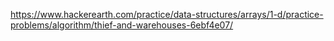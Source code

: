 https://www.hackerearth.com/practice/data-structures/arrays/1-d/practice-problems/algorithm/thief-and-warehouses-6ebf4e07/
